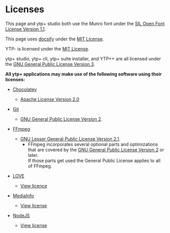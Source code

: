# Licenses

This page and ytp+ studio both use the Munro font under the <a href="../fonts/MUNRO-LICENSE.txt">SIL Open Font License Version 1.1</a>.

This page uses [docsify](https://github.com/docsifyjs/docsify) under the [MIT License](https://raw.githubusercontent.com/docsifyjs/docsify/develop/LICENSE).

YTP- is licensed under the [MIT License](https://raw.githubusercontent.com/YTP-Plus/YTPMinus/master/LICENSE).

ytp+ studio, ytp+ cli, ytp+ suite installer, and YTP++ are all licensed under the [GNU General Public License Version 3](https://raw.githubusercontent.com/YTP-Plus/YTPPlusStudio/master/LICENSE).

**All ytp+ applications may make use of the following software using their licenses:**

* [Chocolatey](https://chocolatey.org/)
    * [Apache License Version 2.0](https://raw.githubusercontent.com/chocolatey/choco/master/NOTICE)

* [Git](https://git-scm.com/)
    * [GNU General Public License Version 2](https://www.gnu.org/licenses/old-licenses/gpl-2.0.txt).

* [FFmpeg](https://ffmpeg.org/) 
    * [GNU Lesser General Public License Version 2.1](http://www.gnu.org/licenses/old-licenses/lgpl-2.1.txt).
        * FFmpeg incorporates several optional parts and optimizations that are covered by the [GNU General Public License Version 2](http://www.gnu.org/licenses/old-licenses/gpl-2.0.txt) or later.
        <br/>If those parts get used the General Public License applies to all of FFmpeg.

* [LOVE](https://love2d.org/)
    * [View licence](https://raw.githubusercontent.com/love2d/love/master/license.txt)

* [MediaInfo](https://mediaarea.net/)
    * [View license](https://mediaarea.net/en/MediaInfo/License)

* [NodeJS](https://nodejs.org/)
    * [View license](https://raw.githubusercontent.com/nodejs/node/master/LICENSE)
